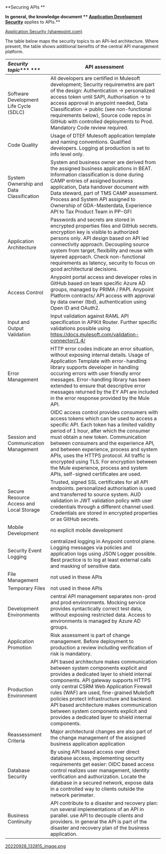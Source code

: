 **Securing APIs **

**In general, the knowledge document ** [**Application
Development Security**](https://bayergroup.sharepoint.com/sites/csrm/SitePages/Application-Security-EN.aspx)** applies to APIs.**

[Application Security (sharepoint.com)](https://bayergroup.sharepoint.com/sites/csrm/SitePages/Application-Security-EN.aspx)

The table below maps the security topics to an API-led
architecture. Where present, the table shows additional benefits of the central
API management platform.


| ***Security topic****** ***              | API assessment                                                                                                                                                                                                                                                                                                                                                                                                                                                                            |
| :----------------------------------------- | ------------------------------------------------------------------------------------------------------------------------------------------------------------------------------------------------------------------------------------------------------------------------------------------------------------------------------------------------------------------------------------------------------------------------------------------------------------------------------------------- |
| Software Development Life Cycle (SDLC)   | All developers are certified in Mulesoft development; Security requiremetns are part of the design: Authentication -> personalized access token until SAPI, Authorisation -> to access approval in anypoint needed, Data Classification -> public (see non-functional requirements below), Source code repos in GitHub with controlled deployments to Prod. Mandatory Code review required.                                                                                               |
| Code Quality                             | Usage of DTEF Mulesoft application template and naming conventions. Qualified developers. Logging at production is set to info level only.                                                                                                                                                                                                                                                                                                                                                |
| System Ownership and Data Classification | System and business owner are derived from the assigned business applications in BEAT. Information classification is done during CAMP entries of assigned business application, Data handover document with Data steward, part of TMS CAMP assessment. Process and System API assigned to Ownership of GDA-Masterdata, Experience API to Tax Product Team in PP-GFI                                                                                                                       |
| Application Architecture                 | Passwords and secrets are stored in encrypted properties files and GitHub secrets. encryption key is visible to authorized persons only. API design based on API led connectivity approach. Decoupling source system from target, flexibility and reuse with layered approach. Check non-functional requirements as latency, security to focus on good architectural decisions.                                                                                                           |
| Access Control                           | Anypoint portal access and developer roles in GitHub based on team specific Azure AD groups, managed by PRIMA / PAPI. Anypoint Platform contracts/ API access with approval by data owner (tbd), authentication using Open ID and OAuth2.                                                                                                                                                                                                                                                 |
| Input and Output Validation              | Input validation against RAML API specification in APIKit Router. Further specific validations possible using https://docs.mulesoft.com/validation-connector/1.4/                                                                                                                                                                                                                                                                                                                         |
| Error Management                         | HTTP error codes indicate an error situation, without exposing internal details. Usage of Application Template with error-handling library supports developer in handling occuring errors with user friendly error messages. Error-handling library has been extended to ensure that descriptive error messages returned by the EY API are included in the error response provided by the Mule API.                                                                                       |
| Session and Communication Management     | OIDC access control provides consumers with access tokens which can be used to access a specific API. Each token has a limited validity period of 1 hour, after which the consumer must obtain a new token. Communication between consumers and the experience API, and between experience, process and system APIs, uses the HTTPS protocol. All traffic is encrypted using TLS. For encryption between the Mule experience, process and system APIs, self-signed certificates are used. |
| Secure Resource Access and Local Storage | Trusted, signed SSL certificates for all API endpoints. personalized authorisation is used and transferred to source system. AUD validation in JWT validation policy with user credentials through a different channel used. Credentials are stored in encrypted properties or as GitHub secrets.                                                                                                                                                                                         |
| Mobile Development                       | no explicit mobile development                                                                                                                                                                                                                                                                                                                                                                                                                                                            |
| Security Event Logging                   | centralized logging in Anypoint control plane. Logging messages via policies and application logs using JSON Logger possible. Best practice is to log at least external calls and masking of sensitive data.                                                                                                                                                                                                                                                                              |
| File Management                          | not used in these APIs                                                                                                                                                                                                                                                                                                                                                                                                                                                                    |
| Temporary Files                          | not used in these APIs                                                                                                                                                                                                                                                                                                                                                                                                                                                                    |
| Development Environments                 | central API management separates non-prod and prod environments. Mocking service provides syntactically correct test data, without exposing restricted data. Access to environments is managed by Azure AD groups.                                                                                                                                                                                                                                                                        |
| Application Promotion                    | Risk assessment is part of change management. Before deployment to production a review including verification of risk is mandatory.                                                                                                                                                                                                                                                                                                                                                       |
| Production Environment                   | API based architecture makes communication between system components explicit and provides a dedicated layer to shield internal components. API gateway supports HTTPS only central CSRM Web Application Firewall rules (WAF) are used, fine-grained MuleSoft policies protect infrastructure and backend. API based architecture makes communication between system components explicit and provides a dedicated layer to shield internal components.                                         |
| Reassessment Criteria                    | Major architectural changes are also part of the change management of the assigned business application application                                                                                                                                                                                                                                                                                                                                                                                   |
| Database Security                        | By using API based access over direct database access, implementing security requirements get easier: OIDC based access control realizes user management, identity verification and authorization. Locate the database in a secured network, expose data in a controlled way to clients outside the network perimeter.                                                                                                                                                                     |
| Business Continuity                      | API contribute to a disaster and recovery plan: run several implementations of an API in parallel. use API to decouple clients and providers. In general the API is part of the disaster and recovery plan of the business application.                                                                                                                                                                                                                                                   |

[20220928_132815_image.png](assets/20220928_132815_image.png)
